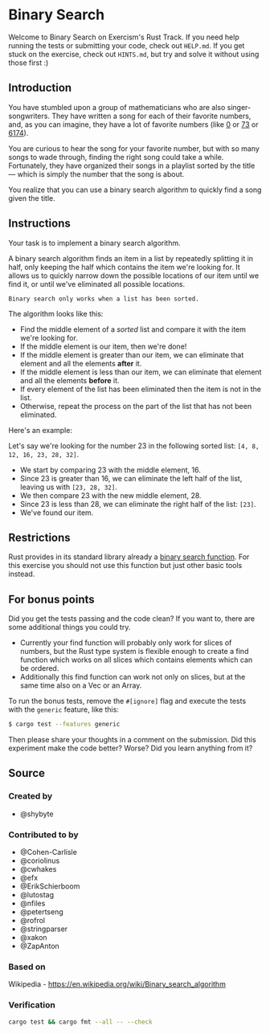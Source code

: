 # Binary Search

Welcome to Binary Search on Exercism's Rust Track.
If you need help running the tests or submitting your code, check out `HELP.md`.
If you get stuck on the exercise, check out `HINTS.md`, but try and solve it without using those first :)

## Introduction

You have stumbled upon a group of mathematicians who are also singer-songwriters.
They have written a song for each of their favorite numbers, and, as you can imagine, they have a lot of favorite numbers (like [0][zero] or [73][seventy-three] or [6174][kaprekars-constant]).

You are curious to hear the song for your favorite number, but with so many songs to wade through, finding the right song could take a while.
Fortunately, they have organized their songs in a playlist sorted by the title — which is simply the number that the song is about.

You realize that you can use a binary search algorithm to quickly find a song given the title.

[zero]: https://en.wikipedia.org/wiki/0
[seventy-three]: https://en.wikipedia.org/wiki/73_(number)
[kaprekars-constant]: https://en.wikipedia.org/wiki/6174_(number)

## Instructions

Your task is to implement a binary search algorithm.

A binary search algorithm finds an item in a list by repeatedly splitting it in half, only keeping the half which contains the item we're looking for.
It allows us to quickly narrow down the possible locations of our item until we find it, or until we've eliminated all possible locations.

~~~~exercism/caution
Binary search only works when a list has been sorted.
~~~~

The algorithm looks like this:

- Find the middle element of a _sorted_ list and compare it with the item we're looking for.
- If the middle element is our item, then we're done!
- If the middle element is greater than our item, we can eliminate that element and all the elements **after** it.
- If the middle element is less than our item, we can eliminate that element and all the elements **before** it.
- If every element of the list has been eliminated then the item is not in the list.
- Otherwise, repeat the process on the part of the list that has not been eliminated.

Here's an example:

Let's say we're looking for the number 23 in the following sorted list: `[4, 8, 12, 16, 23, 28, 32]`.

- We start by comparing 23 with the middle element, 16.
- Since 23 is greater than 16, we can eliminate the left half of the list, leaving us with `[23, 28, 32]`.
- We then compare 23 with the new middle element, 28.
- Since 23 is less than 28, we can eliminate the right half of the list: `[23]`.
- We've found our item.

## Restrictions

Rust provides in its standard library already a
[binary search function](https://doc.rust-lang.org/std/primitive.slice.html#method.binary_search).
For this exercise you should not use this function but just other basic tools instead.

## For bonus points

Did you get the tests passing and the code clean? If you want to, there
are some additional things you could try.

- Currently your find function will probably only work for slices of numbers,
  but the Rust type system is flexible enough to create a find function which
  works on all slices which contains elements which can be ordered.
- Additionally this find function can work not only on slices, but at the
  same time also on a Vec or an Array.

To run the bonus tests, remove the `#[ignore]` flag and execute the tests with
the `generic` feature, like this:

```bash
$ cargo test --features generic
```

Then please share your thoughts in a comment on the submission. Did this
experiment make the code better? Worse? Did you learn anything from it?

## Source

### Created by

- @shybyte

### Contributed to by

- @Cohen-Carlisle
- @coriolinus
- @cwhakes
- @efx
- @ErikSchierboom
- @lutostag
- @nfiles
- @petertseng
- @rofrol
- @stringparser
- @xakon
- @ZapAnton

### Based on

Wikipedia - https://en.wikipedia.org/wiki/Binary_search_algorithm

### Verification

```sh
cargo test && cargo fmt --all -- --check
```